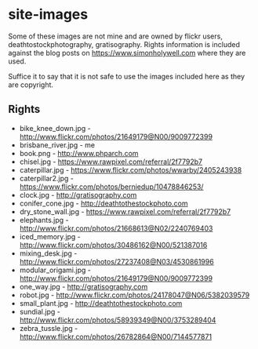 # site-images

Some of these images are not mine and are owned by flickr users, 
deathtostockphotography, gratisography. Rights information is included
against the blog posts on https://www.simonholywell.com where they
are used.

Suffice it to say that it is not safe to use the images included here
as they are copyright.


## Rights

* bike_knee_down.jpg - http://www.flickr.com/photos/21649179@N00/9009772399
* brisbane_river.jpg - me
* book.png - http://www.phparch.com
* chisel.jpg - https://www.rawpixel.com/referral/2f7792b7
* caterpillar.jpg - https://www.flickr.com/photos/wwarby/2405243938
* caterpillar2.jpg - https://www.flickr.com/photos/berniedup/10478846253/
* clock.jpg - http://gratisography.com
* conifer_cone.jpg - http://deathtothestockphoto.com
* dry_stone_wall.jpg - https://www.rawpixel.com/referral/2f7792b7
* elephants.jpg - http://www.flickr.com/photos/21668613@N02/2240769403
* iced_memory.jpg - http://www.flickr.com/photos/30486162@N00/521387016
* mixing_desk.jpg - http://www.flickr.com/photos/27237408@N03/4530861996
* modular_origami.jpg - http://www.flickr.com/photos/21649179@N00/9009772399
* one_way.jpg - http://gratisography.com
* robot.jpg - http://www.flickr.com/photos/24178047@N06/5382039579
* small_plant.jpg - http://deathtothestockphoto.com
* sundial.jpg - http://www.flickr.com/photos/58939349@N00/3753289404
* zebra_tussle.jpg - http://www.flickr.com/photos/26782864@N00/7144577871

